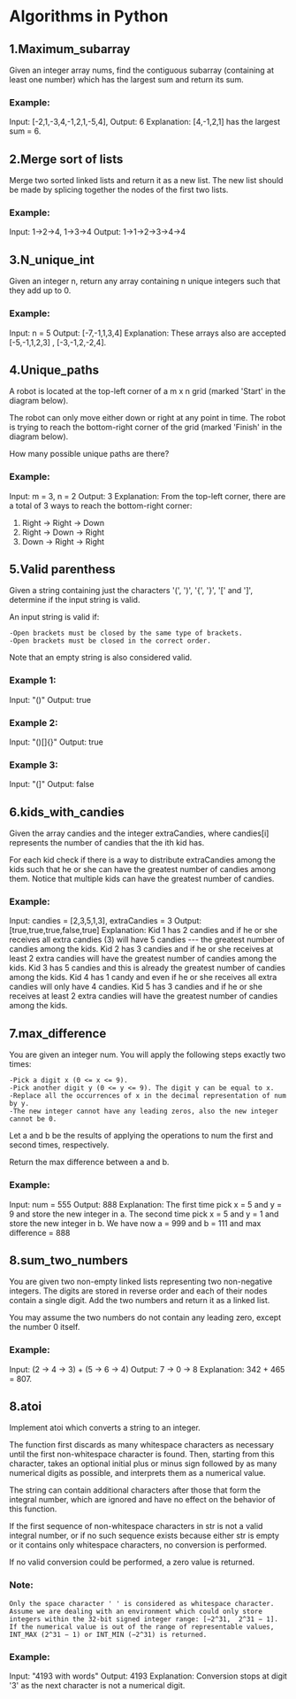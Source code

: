 # Algorithms in Python

## 1.Maximum_subarray
Given an integer array nums, find the contiguous subarray (containing at least one number) which has the largest sum and return 
its sum.

### Example:

Input: [-2,1,-3,4,-1,2,1,-5,4],
Output: 6
Explanation: [4,-1,2,1] has the largest sum = 6.

## 2.Merge sort of lists
Merge two sorted linked lists and return it as a new list. The new list should be made by splicing together the nodes of the first two lists.

### Example:

Input: 1->2->4, 1->3->4
Output: 1->1->2->3->4->4

## 3.N_unique_int
Given an integer n, return any array containing n unique integers such that they add up to 0.

 

### Example:

Input: n = 5
Output: [-7,-1,1,3,4]
Explanation: These arrays also are accepted [-5,-1,1,2,3] , [-3,-1,2,-2,4].

## 4.Unique_paths
A robot is located at the top-left corner of a m x n grid (marked 'Start' in the diagram below).

The robot can only move either down or right at any point in time. The robot is trying to reach the bottom-right corner of the grid (marked 'Finish' in the diagram below).

How many possible unique paths are there?

### Example:

Input: m = 3, n = 2
Output: 3
Explanation:
From the top-left corner, there are a total of 3 ways to reach the bottom-right corner:
1. Right -> Right -> Down
2. Right -> Down -> Right
3. Down -> Right -> Right

## 5.Valid parenthess
Given a string containing just the characters '(', ')', '{', '}', '[' and ']', determine if the input string is valid.

An input string is valid if:

    -Open brackets must be closed by the same type of brackets.
    -Open brackets must be closed in the correct order.

Note that an empty string is also considered valid.

### Example 1:

Input: "()"
Output: true

### Example 2:

Input: "()[]{}"
Output: true

### Example 3:

Input: "(]"
Output: false

## 6.kids_with_candies

Given the array candies and the integer extraCandies, where candies[i] represents the number of candies that the ith kid has.

For each kid check if there is a way to distribute extraCandies among the kids such that he or she can have the greatest number of candies among them. Notice that multiple kids can have the greatest number of candies.

### Example:

Input: candies = [2,3,5,1,3], extraCandies = 3
Output: [true,true,true,false,true] 
Explanation: 
Kid 1 has 2 candies and if he or she receives all extra candies (3) will have 5 candies --- the greatest number of candies among the kids. 
Kid 2 has 3 candies and if he or she receives at least 2 extra candies will have the greatest number of candies among the kids. 
Kid 3 has 5 candies and this is already the greatest number of candies among the kids. 
Kid 4 has 1 candy and even if he or she receives all extra candies will only have 4 candies. 
Kid 5 has 3 candies and if he or she receives at least 2 extra candies will have the greatest number of candies among the kids. 

## 7.max_difference
You are given an integer num. You will apply the following steps exactly two times:

    -Pick a digit x (0 <= x <= 9).
    -Pick another digit y (0 <= y <= 9). The digit y can be equal to x.
    -Replace all the occurrences of x in the decimal representation of num by y.
    -The new integer cannot have any leading zeros, also the new integer cannot be 0.

Let a and b be the results of applying the operations to num the first and second times, respectively.

Return the max difference between a and b.

### Example:

Input: num = 555
Output: 888
Explanation: The first time pick x = 5 and y = 9 and store the new integer in a.
The second time pick x = 5 and y = 1 and store the new integer in b.
We have now a = 999 and b = 111 and max difference = 888

## 8.sum_two_numbers
You are given two non-empty linked lists representing two non-negative integers. The digits are stored in reverse order and each of their nodes contain a single digit. Add the two numbers and return it as a linked list.

You may assume the two numbers do not contain any leading zero, except the number 0 itself.

### Example:

Input: (2 -> 4 -> 3) + (5 -> 6 -> 4)
Output: 7 -> 0 -> 8
Explanation: 342 + 465 = 807.

## 8.atoi
Implement atoi which converts a string to an integer.

The function first discards as many whitespace characters as necessary until the first non-whitespace character is found. Then, starting from this character, takes an optional initial plus or minus sign followed by as many numerical digits as possible, and interprets them as a numerical value.

The string can contain additional characters after those that form the integral number, which are ignored and have no effect on the behavior of this function.

If the first sequence of non-whitespace characters in str is not a valid integral number, or if no such sequence exists because either str is empty or it contains only whitespace characters, no conversion is performed.

If no valid conversion could be performed, a zero value is returned.

### Note:

    Only the space character ' ' is considered as whitespace character.
    Assume we are dealing with an environment which could only store integers within the 32-bit signed integer range: [−2^31,  2^31 − 1]. If the numerical value is out of the range of representable values, INT_MAX (2^31 − 1) or INT_MIN (−2^31) is returned.


### Example:

Input: "4193 with words"
Output: 4193
Explanation: Conversion stops at digit '3' as the next character is not a numerical digit.
